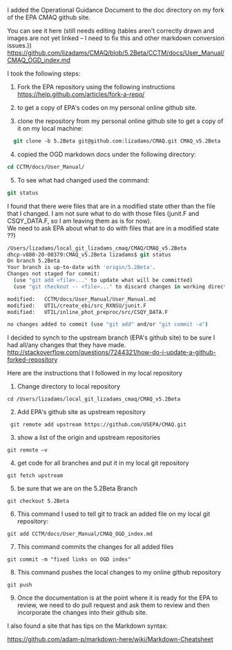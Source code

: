 I added the Operational Guidance Document to the doc directory on my fork of the EPA CMAQ github site.

You can see it here (still needs editing (tables aren't correctly drawn and images are not yet linked – I need to fix this and other markdown conversion issues.))
https://github.com/lizadams/CMAQ/blob/5.2Beta/CCTM/docs/User_Manual/CMAQ_OGD_index.md

I took the following steps:

1. Fork the EPA repository using the following instructions
 https://help.github.com/articles/fork-a-repo/

2. to get a copy of EPA's codes on my personal online github site.

3. clone the repository from my personal online github site to get a copy of it on my local machine:

~~~ csh
  git clone -b 5.2Beta git@github.com:lizadams/CMAQ.git CMAQ_v5.2Beta
~~~

4. copied  the OGD markdown docs under the following directory:

~~~ csh
cd CCTM/docs/User_Manual/
~~~

5. To see what had changed used the command:
~~~csh
git status
~~~

I found that there were files that are in a modified state other than the file that I changed.
I am not sure what to do with those files (junit.F and CSQY_DATA.F, so I am leaving them as is for now).  
We need to ask EPA about what to do with files that are in a modified state ??)
~~~csh
/Users/lizadams/local_git_lizadams_cmaq/CMAQ/CMAQ_v5.2Beta
dhcp-v880-20-00379:CMAQ_v5.2Beta lizadams$ git status
On branch 5.2Beta
Your branch is up-to-date with 'origin/5.2Beta'.
Changes not staged for commit:
  (use "git add <file>..." to update what will be committed)
  (use "git checkout -- <file>..." to discard changes in working directory)

modified:   CCTM/docs/User_Manual/User_Manual.md
modified:   UTIL/create_ebi/src_RXNSU/junit.F
modified:   UTIL/inline_phot_preproc/src/CSQY_DATA.F

no changes added to commit (use "git add" and/or "git commit -a")
~~~

I decided to synch to the upstream branch (EPA's github site) to be sure I had all/any changes that they have made.
http://stackoverflow.com/questions/7244321/how-do-i-update-a-github-forked-repository

Here are the instructions that I followed in my local repository

1. Change directory to local repository
~~~
cd /Users/lizadams/local_git_lizadams_cmaq/CMAQ_v5.2Beta
~~~
2. Add EPA's github site as upstream repository
~~~
 git remote add upstream https://github.com/USEPA/CMAQ.git
~~~
3. show a list of the origin and upstream repositories
~~~
git remote –v
~~~

4. get code for all branches and put it in my local git repository
~~~
git fetch upstream  
~~~
5. be sure that we are on the 5.2Beta Branch
~~~
git checkout 5.2Beta
~~~

6. This command I used to tell git to track an added file on my local git repository:
~~~
git add CCTM/docs/User_Manual/CMAQ_OGD_index.md
~~~
7. This command commits the changes for all added files
~~~
git commit -m "fixed links on OGD index"
~~~
8. This command pushes the local changes to my online github repository
~~~
git push
~~~
9. Once the documentation is at the point where it is ready for the EPA to review,
we need to do pull request and ask them to review and then incorporate the changes into their github site.

I also found a site that has tips on the Markdown syntax:

https://github.com/adam-p/markdown-here/wiki/Markdown-Cheatsheet
